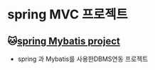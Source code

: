 #  spring MVC 프로젝트

## :cat:[spring Mybatis project](https://github.com/gytjs1234/BIz_Spring_505/tree/master/SpMVC_003_SchoolV5) 
* spring 과 Mybatis를 사용한DBMS연동 프로젝트
